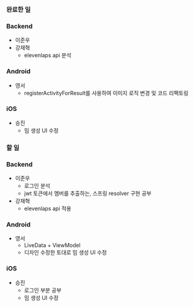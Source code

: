 ### 완료한 일

### Backend

- 이준우
- 강재혁
    - elevenlaps api 분석

### Android

- 영서
    - registerActivityForResult를 사용하여 이미지 로직 변경 및 코드 리팩토링

### iOS

- 승진
    - 밈 생성 UI 수정

### 할 일

### Backend

- 이준우
    - 로그인 분석
    - jwt 토큰에서 멤버를 추출하는, 스프링 resolver 구현 공부
- 강재혁
    - elevenlaps api 적용

### Android

- 영서
    - LiveData + ViewModel
    - 디자인 수정한 토대로 밈 생성 UI 수정

### iOS

- 승진
    - 로그인 부분 공부
    - 밈 생성 UI 수정
